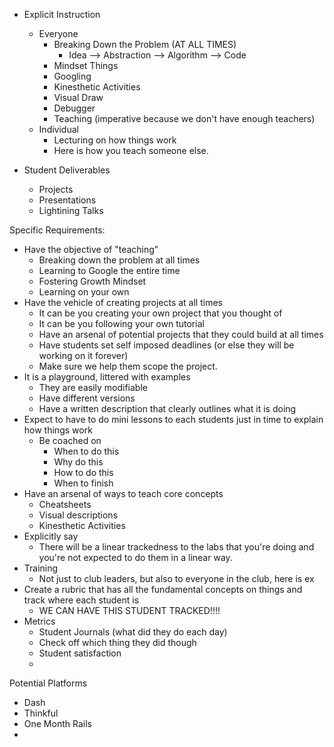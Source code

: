 - Explicit Instruction
	- Everyone
		- Breaking Down the Problem (AT ALL TIMES)
			- Idea --> Abstraction --> Algorithm --> Code
		- Mindset Things
		- Googling
		- Kinesthetic Activities
		- Visual Draw
		- Debugger
		- Teaching (imperative because we don't have enough teachers)
	- Individual
		- Lecturing on how things work
		- Here is how you teach someone else.
		
- Student Deliverables
	- Projects
	- Presentations
	- Lightining Talks

Specific Requirements:
- Have the objective of "teaching"
	- Breaking down the problem at all times
	- Learning to Google the entire time
	- Fostering Growth Mindset
	- Learning on your own
- Have the vehicle of creating projects at all times
	- It can be you creating your own project that you thought of
	- It can be you following your own tutorial
	- Have an arsenal of potential projects that they could build at all times
	- Have students set self imposed deadlines (or else they will be working on it forever)
	- Make sure we help them scope the project.
- It is a playground, littered with examples
	- They are easily modifiable
	- Have different versions
	- Have a written description that clearly outlines what it is doing
- Expect to have to do mini lessons to each students just in time to explain how things work
	- Be coached on
		- When to do this
		- Why do this
		- How to do this
		- When to finish
- Have an arsenal of ways to teach core concepts
	- Cheatsheets
	- Visual descriptions
	- Kinesthetic Activities
- Explicitly say
	- There will be a linear trackedness to the labs that you're doing and you're not expected to do them in a linear way.
- Training
	- Not just to club leaders, but also to everyone in the club, here is ex
- Create a rubric that has all the fundamental concepts on things and track where each student is
	- WE CAN HAVE THIS STUDENT TRACKED!!!!
- Metrics
	- Student Journals (what did they do each day)
	- Check off which thing they did though
	- Student satisfaction
	- 

Potential Platforms
- Dash
- Thinkful
- One Month Rails
- 